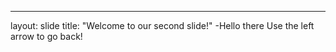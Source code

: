 ---
layout: slide
title: "Welcome to our second slide!"
-Hello there 
Use the left arrow to go back!
